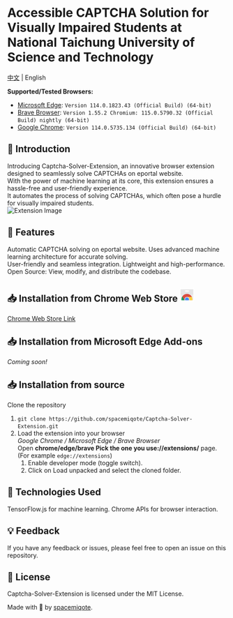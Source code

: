 # Accessible CAPTCHA Solution for Visually Impaired Students at National Taichung University of Science and Technology
[中文](./README.zh-TW.md) | English

__Supported/Tested Browsers:__
* [Microsoft Edge](https://www.microsoft.com/en-us/edge/download?form=MA13FJ&ch): `Version 114.0.1823.43 (Official Build) (64-bit)`  
* [Brave Browser](https://brave.com/): `Version 1.55.2 Chromium: 115.0.5790.32 (Official Build) nightly (64-bit)`  
* [Google Chrome](https://www.google.com/chrome/): `Version 114.0.5735.134 (Official Build) (64-bit)`  

## 🚀 Introduction
Introducing Captcha-Solver-Extension, an innovative browser extension designed to seamlessly solve CAPTCHAs on eportal website.  
With the power of machine learning at its core, this extension ensures a hassle-free and user-friendly experience.  
It automates the process of solving CAPTCHAs, which often pose a hurdle for visually impaired students.  
![Extension Image](https://raw.githubusercontent.com/spacemiqote/Captcha-Solver-Extension/main/extension.png)

## 🌟 Features
Automatic CAPTCHA solving on eportal website. Uses advanced machine learning architecture for accurate solving.  
User-friendly and seamless integration. Lightweight and high-performance.  
Open Source: View, modify, and distribute the codebase.  

## 📥 Installation from Chrome Web Store ![Chrome Web Store](ChromeWebStore.png)
[Chrome Web Store Link](https://chrome.google.com/webstore/detail/%E5%8F%B0%E4%B8%AD%E7%A7%91%E6%8A%80%E5%A4%A7%E5%AD%B8%E8%A6%96%E9%9A%9C%E9%A9%97%E8%AD%89%E7%A2%BC%E8%A7%A3%E6%B1%BA%E6%96%B9%E6%A1%88/lmnflgkjkcfefgldfgjaecohagjbmaep)

## 📥 Installation from Microsoft Edge Add-ons
*Coming soon!*

## 📥 Installation from source
Clone the repository
1. `git clone https://github.com/spacemiqote/Captcha-Solver-Extension.git`
2. Load the extension into your browser  
  *Google Chrome / Microsoft Edge / Brave Browser*  
  Open __chrome/edge/brave Pick the one you use://extensions/__ page. (For example `edge://extensions`)
    1. Enable developer mode (toggle switch).
    2. Click on Load unpacked and select the cloned folder.

## 🤖 Technologies Used
TensorFlow.js for machine learning.
Chrome APIs for browser interaction.

## 💡 Feedback
If you have any feedback or issues, please feel free to open an issue on this repository.

## 📜 License
Captcha-Solver-Extension is licensed under the MIT License.

Made with 💜 by [spacemiqote](https://github.com/spacemiqote).
